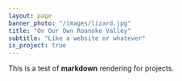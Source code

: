 ```yaml
---
layout: page
banner_photo: "/images/lizard.jpg"
title: "On Our Own Roanoke Valley"
subtitle: "Like a website or whatever"
is_project: true
---
```


This is a test of **markdown** rendering for projects.